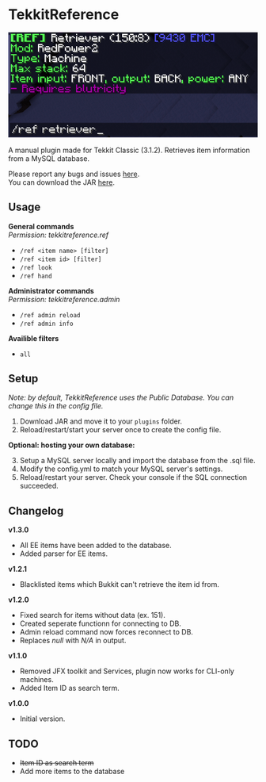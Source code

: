 # TekkitReference
![Preview](sample.png)

A manual plugin made for Tekkit Classic (3.1.2). Retrieves item information from a MySQL database.

Please report any bugs and issues [here](../../issues/).  
You can download the JAR [here](../../releases/).
## Usage
**General commands**  
*Permission: tekkitreference.ref*
- `/ref <item name> [filter]`  
- `/ref <item id> [filter]`  
- `/ref look`  
- `/ref hand`  

**Administrator commands**  
*Permission: tekkitreference.admin*
- `/ref admin reload`  
- `/ref admin info`

**Availible filters**
- `all`

## Setup
*Note: by default, TekkitReference uses the Public Database. You can change this in the config file.*

1. Download JAR and move it to your `plugins` folder.  
2. Reload/restart/start your server once to create the config file.  

**Optional: hosting your own database:**  

3. Setup a MySQL server locally and import the database from the .sql file.  
4. Modify the config.yml to match your MySQL server's settings.  
5. Reload/restart your server. Check your console if the SQL connection succeeded.

## Changelog
**v1.3.0**
- All EE items have been added to the database.
- Added parser for EE items.

**v1.2.1**
- Blacklisted items which Bukkit can't retrieve the item id from.

**v1.2.0**
- Fixed search for items without data (ex. 151).
- Created seperate functionn for connecting to DB.
- Admin reload command now forces reconnect to DB.
- Replaces *null* with *N/A* in output.

**v1.1.0**
- Removed JFX toolkit and Services, plugin now works for CLI-only machines.
- Added Item ID as search term.

**v1.0.0**  
- Initial version.

## TODO
- ~~Item ID as search term~~
- Add more items to the database